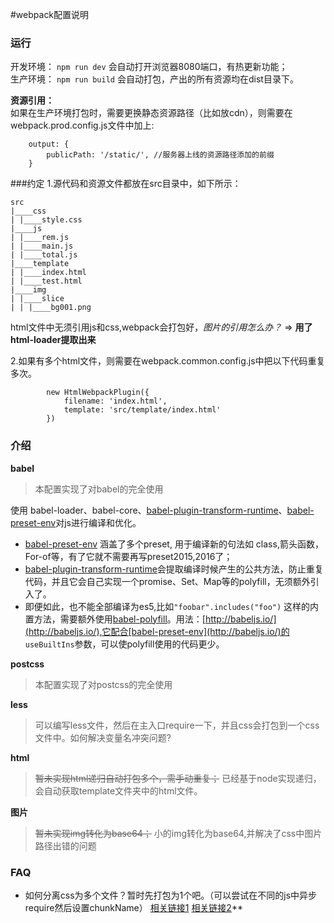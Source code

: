 #webpack配置说明

### 运行
开发环境： `npm run dev` 会自动打开浏览器8080端口，有热更新功能；   
生产环境： `npm run build` 会自动打包，产出的所有资源均在dist目录下。  

**资源引用：**   
如果在生产环境打包时，需要更换静态资源路径（比如放cdn），则需要在webpack.prod.config.js文件中加上:

```
	output: {
		publicPath: '/static/', //服务器上线的资源路径添加的前缀
	}
```


###约定
1.源代码和资源文件都放在src目录中，如下所示：

```
src
|____css
| |____style.css
|____js
| |____rem.js
| |____main.js
| |____total.js
|____template
| |____index.html
| |____test.html
|____img
| |____slice
| | |____bg001.png
```
html文件中无须引用js和css,webpack会打包好，*图片的引用怎么办？* => **用了html-loader提取出来**

2.如果有多个html文件，则需要在webpack.common.config.js中把以下代码重复多次。

```
		new HtmlWebpackPlugin({
			filename: 'index.html',
			template: 'src/template/index.html'
		})
```
### 介绍
**babel**         
>  本配置实现了对babel的完全使用     

使用 babel-loader、babel-core、[babel-plugin-transform-runtime](http://babeljs.io/docs/plugins/transform-runtime/#)、[babel-preset-env](http://babeljs.io/)对js进行编译和优化。

* [babel-preset-env](http://babeljs.io/) 涵盖了多个preset, 用于编译新的句法如 class,箭头函数，For-of等，有了它就不需要再写preset2015,2016了； 
* [babel-plugin-transform-runtime](http://babeljs.io/docs/plugins/transform-runtime#polyfill)会提取编译时候产生的公共方法，防止重复代码，并且它会自己实现一个promise、Set、Map等的polyfill，无须额外引入了。
* 即便如此，也不能全部编译为es5,比如`"foobar".includes("foo")` 这样的内置方法，需要额外使用[babel-polyfill](http://babeljs.io/docs/usage/polyfill)。用法：[http://babeljs.io/](http://babeljs.io/),它配合[babel-preset-env](http://babeljs.io/)的 `useBuiltIns`参数，可以使polyfill使用的代码更少。 

**postcss**         
>  本配置实现了对postcss的完全使用

**less**         
>  可以编写less文件，然后在主入口require一下，并且css会打包到一个css文件中。如何解决变量名冲突问题?

**html**
><del>暂未实现html递归自动打包多个，需手动重复；</del> 已经基于node实现递归，会自动获取template文件夹中的html文件。
 
**图片**
> <del>暂未实现img转化为base64；</del> 小的img转化为base64,并解决了css中图片路径出错的问题

### FAQ 
*  如何分离css为多个文件？暂时先打包为1个吧。（可以尝试在不同的js中异步require然后设置chunkName） [相关链接1](https://github.com/jquintozamora/webpack-multiple-css-output/blob/master/webpack/webpack.config.js)  [相关链接2](https://github.com/webpack/webpack/tree/master/examples/multiple-entry-points-commons-chunk-css-bundle)**